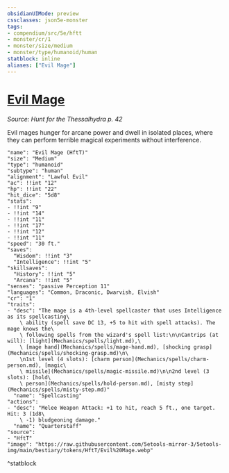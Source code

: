 ```yaml
---
obsidianUIMode: preview
cssclasses: json5e-monster
tags:
- compendium/src/5e/hftt
- monster/cr/1
- monster/size/medium
- monster/type/humanoid/human
statblock: inline
aliases: ["Evil Mage"]
---
```

# [Evil Mage](Mechanics\bestiary\humanoid/evil-mage-hftt.md)
*Source: Hunt for the Thessalhydra p. 42*  

Evil mages hunger for arcane power and dwell in isolated places, where they can perform terrible magical experiments without interference.

```statblock
"name": "Evil Mage (HftT)"
"size": "Medium"
"type": "humanoid"
"subtype": "human"
"alignment": "Lawful Evil"
"ac": !!int "12"
"hp": !!int "22"
"hit_dice": "5d8"
"stats":
- !!int "9"
- !!int "14"
- !!int "11"
- !!int "17"
- !!int "12"
- !!int "11"
"speed": "30 ft."
"saves":
  "Wisdom": !!int "3"
  "Intelligence": !!int "5"
"skillsaves":
  "History": !!int "5"
  "Arcana": !!int "5"
"senses": "passive Perception 11"
"languages": "Common, Draconic, Dwarvish, Elvish"
"cr": "1"
"traits":
- "desc": "The mage is a 4th-level spellcaster that uses Intelligence as its spellcasting\
    \ ability (spell save DC 13, +5 to hit with spell attacks). The mage knows the\
    \ following spells from the wizard's spell list:\n\nCantrips (at will): [light](Mechanics/spells/light.md),\
    \ [mage hand](Mechanics/spells/mage-hand.md), [shocking grasp](Mechanics/spells/shocking-grasp.md)\n\
    \n1st level (4 slots): [charm person](Mechanics/spells/charm-person.md), [magic\
    \ missile](Mechanics/spells/magic-missile.md)\n\n2nd level (3 slots): [hold\
    \ person](Mechanics/spells/hold-person.md), [misty step](Mechanics/spells/misty-step.md)"
  "name": "Spellcasting"
"actions":
- "desc": "Melee Weapon Attack: +1 to hit, reach 5 ft., one target. Hit: 3 (1d8\
    \ -1) bludgeoning damage."
  "name": "Quarterstaff"
"source":
- "HftT"
"image": "https://raw.githubusercontent.com/5etools-mirror-3/5etools-img/main/bestiary/tokens/HftT/Evil%20Mage.webp"
```
^statblock